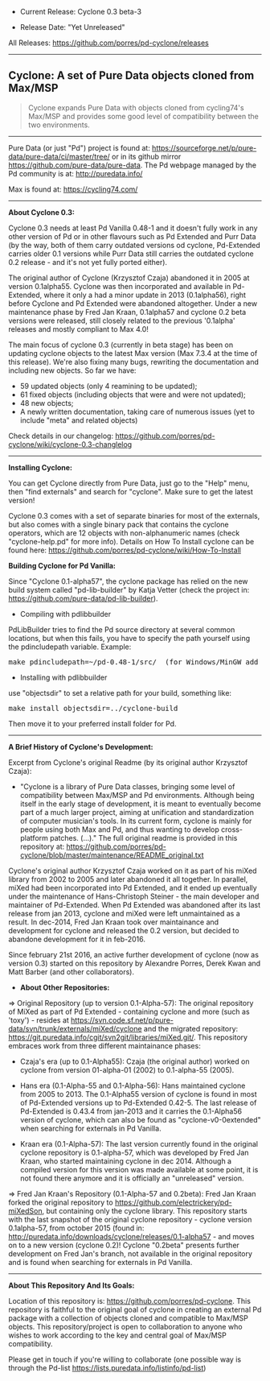 

- Current Release: Cyclone 0.3 beta-3

- Release Date: "Yet Unreleased"

All Releases: https://github.com/porres/pd-cyclone/releases

-------

Cyclone: A set of Pure Data objects cloned from Max/MSP 
-------

> Cyclone expands Pure Data with objects cloned from cycling74's Max/MSP and provides some good level of compatibility between the two environments. 

-------

Pure Data (or just "Pd") project is found at: https://sourceforge.net/p/pure-data/pure-data/ci/master/tree/
or in its github mirror https://github.com/pure-data/pure-data. The Pd webpage managed by the Pd community is at: http://puredata.info/

Max is found at: https://cycling74.com/

-------

<strong>About Cyclone 0.3:</strong>

Cyclone 0.3 needs at least Pd Vanilla 0.48-1 and it doesn't fully work in any other version of Pd or in other flavours such as Pd Extended and Purr Data (by the way, both of them carry outdated versions od cyclone, Pd-Extended carries older 0.1 versions while Purr Data still carries the outdated cyclone 0.2 release - and it's not yet fully ported either).

The original author of Cyclone (Krzysztof Czaja) abandoned it in 2005 at version 0.1alpha55. Cyclone was then incorporated and available in Pd-Extended, where it only a had a minor update in 2013 (0.1alpha56), right before Cyclone and Pd Extended were abandoned altogether. Under a new maintenance phase by Fred Jan Kraan, 0.1alpha57 and cyclone 0.2 beta versions were released, still closely related to the previous '0.1alpha' releases and mostly compliant to Max 4.0!

The main focus of cyclone 0.3 (currently in beta stage) has been on updating cyclone objects to the latest Max version (Max 7.3.4 at the time of this release). We're also fixing many bugs, rewriting the documentation and including new objects. So far we have:

- 59 updated objects (only 4 reamining to be updated);
- 61 fixed objects (including objects that were and were not updated);
- 48 new objects;
- A newly written documentation, taking care of numerous issues (yet to include "meta" and related objects)

Check details in our changelog: https://github.com/porres/pd-cyclone/wiki/cyclone-0.3-changlelog 

-------

<strong>Installing Cyclone:</strong>

You can get Cyclone directly from Pure Data, just go to the "Help" menu, then "find externals" and search for "cyclone". Make sure to get the latest version!

Cyclone 0.3 comes with a set of separate binaries for most of the externals, but also comes with a single binary pack that contains the cyclone operators, which are 12 objects with non-alphanumeric names (check "cyclone-help.pd" for more info). Details on How To Install cyclone can be found here: https://github.com/porres/pd-cyclone/wiki/How-To-Install

<strong>Building Cyclone for Pd Vanilla:</strong>

Since "Cyclone 0.1-alpha57", the cyclone package has relied on the new build system called "pd-lib-builder" by Katja Vetter (check the project in: <https://github.com/pure-data/pd-lib-builder>). 

* Compiling with pdlibbuilder

PdLibBuilder tries to find the Pd source directory at several common locations, but when this fails, you have to specify the path yourself using the pdincludepath variable. Example:

<pre>make pdincludepath=~/pd-0.48-1/src/  (for Windows/MinGW add 'pdbinpath=~/pd-0.48-1/bin/)</pre>

* Installing with pdlibbuilder

use "objectsdir" to set a relative path for your build, something like:

<pre>make install objectsdir=../cyclone-build</pre>

Then move it to your preferred install folder for Pd.

-------

<strong>A Brief History of Cyclone's Development:</strong>

Excerpt from Cyclone's original Readme (by its original author Krzysztof Czaja):

* "Cyclone is a library of Pure Data classes, bringing some level of compatibility between Max/MSP and Pd environments. Although being itself in the early stage of development, it is meant to eventually become part of a much larger project, aiming at unification and standardization of computer musician's tools. In its current form, cyclone is mainly for people using both Max and Pd, and thus wanting to develop cross-platform patches. (...)." The full original readme is provided in this repository at: <https://github.com/porres/pd-cyclone/blob/master/maintenance/README_original.txt>

Cyclone's original author Krzysztof Czaja worked on it as part of his miXed library from 2002 to 2005 and later abandoned it all together. In parallel, miXed had been incorporated into Pd Extended, and it ended up eventually under the maintenance of Hans-Christoph Steiner - the main developer and maintainer of Pd-Extended. When Pd Extended was abandoned after its last release from jan 2013, cyclone and miXed were left unmaintained as a result. In dec-2014, Fred Jan Kraan took over maintainance and development for cyclone and released the 0.2 version, but decided to abandone development for it in feb-2016.

Since february 21st 2016, an active further development of cyclone (now as version 0.3) started on this repository by Alexandre Porres, Derek Kwan and Matt Barber (and other collaborators).

* <strong>About Other Repositories:</strong>

=> Original Repository (up to version 0.1-Alpha-57):
The original repository of MiXed as part of Pd Extended - containing cyclone and more (such as 'toxy') - resides at <https://svn.code.sf.net/p/pure-data/svn/trunk/externals/miXed/cyclone> and the migrated repository: <https://git.puredata.info/cgit/svn2git/libraries/miXed.git/>. This repository embraces work from three different maintainance phases: 

- Czaja's era (up to 0.1-Alpha55): Czaja (the original author) worked on cyclone from version 01-alpha-01 (2002) to 0.1-alpha-55 (2005). 

- Hans era (0.1-Alpha-55 and 0.1-Alpha-56): Hans maintained cyclone from 2005 to 2013. The 0.1-Alpha55 version of cyclone is found in most of Pd-Extended versions up to Pd-Extended 0.42-5. The last release of Pd-Extended is 0.43.4 from jan-2013 and it carries the 0.1-Alpha56 version of cyclone, which can also be found as "cyclone-v0-0extended" when searching for externals in Pd Vanilla.

- Kraan era (0.1-Alpha-57): The last version currently found in the original cyclone repository is 0.1-alpha-57, which was developed by Fred Jan Kraan, who started maintaining cyclone in dec 2014. Although a compiled version for this version was made available at some point, it is not found there anymore and it is officially an "unreleased" version.

=> Fred Jan Kraan's Repository (0.1-Alpha-57 and 0.2beta): Fred Jan Kraan forked the original repository to <https://github.com/electrickery/pd-miXedSon>, but containing only the cyclone library. This repository starts with the last snapshot of the original cyclone repository - cyclone version 0.1alpha-57, from october 2015 (found in: <http://puredata.info/downloads/cyclone/releases/0.1-alpha57> - and moves on to a new version (cyclone 0.2)! Cyclone "0.2beta" presents further development on Fred Jan's branch, not available in the original repository and is found when searching for externals in Pd Vanilla.

-------

<strong>About This Repository And Its Goals:</strong>

Location of this repository is: https://github.com/porres/pd-cyclone. This repository is faithful to the original goal of cyclone in creating an external Pd package with a collection of objects cloned and compatible to Max/MSP objects. This repository/project is open to collaboration to anyone who wishes to work according to the key and central goal of Max/MSP compatibility. 

Please get in touch if you're willing to collaborate (one possible way is through the Pd-list https://lists.puredata.info/listinfo/pd-list)
